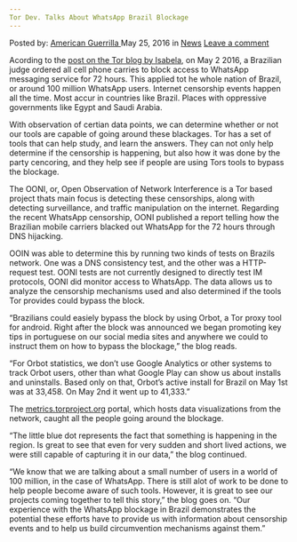 ```yaml
---
Tor Dev. Talks About WhatsApp Brazil Blockage
---
```

<article class="post-listing post-14225 post type-post status-publish format-standard hentry category-news tag-blockage tag-brazil tag-dev tag-talks tag-tor tag-whatsapp">
    <div class="post-inner">
        <span>Posted by: <a href="https://www.deepdotweb.com/author/americanguerrilla/" title="">American Guerrilla </a></span>
    <span>May 25, 2016</span>
    <span>in <a href="https://www.deepdotweb.com/category/news/" rel="category tag">News</a></span>
    <span><a href="https://www.deepdotweb.com/2016/05/25/tor-dev-talks-whatsapp-brazil-blockage/#respond">Leave a comment</a></span>
    </p>
    <div class="clear"></div>
    <div class="entry">
    <p>Acording to the <a href="https://blog.torproject.org/blog/tracking-impact-whatsapp-blockage-tor">post on the Tor blog by Isabela</a>, on May 2 2016, a Brazilian judge ordered all cell phone carries to block access to WhatsApp messaging service for 72 hours. This applied tot he whole nation of Brazil, or around 100 million WhatsApp users. Internet censorship events happen all the time. Most accur in countries like Brazil. Places with oppressive governments like Egypt and Saudi Arabia.</p>
    <p>With observation of certian data points, we can determine whether or not our tools are capable of going around these blackages. Tor has a set of tools that can help study, and learn the answers. They can not only help determine if the censorship is happening, but also how it was done by the party cencoring, and they help see if people are using Tors tools to bypass the blockage.</p>
    <p>The OONI, or, Open Observation of Network Interference is a Tor based project thats main focus is detecting these censorships, along with detecting surveillance, and traffic manipulation on the internet. Regarding the recent WhatsApp censorship, OONI published a report telling how the Brazilian mobile carriers blacked out WhatsApp for the 72 hours through DNS hijacking.</p>
    <p>OOIN was able to determine this by running two kinds of tests on Brazils network. One was a DNS consistency test, and the other was a HTTP-request test. OONI tests are not currently designed to directly test IM protocols, OONI did monitor access to WhatsApp. The data allows us to analyze the censorship mechanisms used and also determined if the tools Tor provides could bypass the block.</p>
    <p>&#8220;Brazilians could easiely bypass the block by using Orbot, a Tor proxy tool for android. Right after the block was announced we began promoting key tips in portuguese on our social media sites and anywhere we could to instruct them on how to bypass the blockage,&#8221; the blog reads.</p>
    <p>&#8220;For Orbot statistics, we don&#8217;t use Google Analytics or other systems to track Orbot users, other than what Google Play can show us about installs and uninstalls. Based only on that, Orbot&#8217;s active install for Brazil on May 1st was at 33,458. On May 2nd it went up to 41,333.&#8221;</p>
    <p>The <a href="https://metrics.torproject.org/">metrics.torproject.org</a> portal, which hosts data visualizations from the network, caught all the people going around the blockage.</p>
    <p>&#8220;The little blue dot represents the fact that something is happening in the region. Is great to see that even for very sudden and short lived actions, we were still capable of capturing it in our data,&#8221; the blog continued.</p>
    <p>&#8220;We know that we are talking about a small number of users in a world of 100 million, in the case of WhatsApp. There is still alot of work to be done to help people become aware of such tools. However, it is great to see our projects coming together to tell this story,&#8221; the blog goes on. &#8220;Our experience with the WhatsApp blockage in Brazil demonstrates the potential these efforts have to provide us with information about censorship events and to help us build circumvention mechanisms against them.&#8221;</p>
    </div>
    <span style="display:none"><a href="https://www.deepdotweb.com/tag/blockage/" rel="tag">blockage</a> <a href="https://www.deepdotweb.com/tag/brazil/" rel="tag">brazil</a> <a href="https://www.deepdotweb.com/tag/dev/" rel="tag">dev</a> <a href="https://www.deepdotweb.com/tag/talks/" rel="tag">talks</a> <a href="https://www.deepdotweb.com/tag/tor/" rel="tag">tor</a> <a href="https://www.deepdotweb.com/tag/whatsapp/" rel="tag">whatsapp</a></span> <span style="display:none" class="updated">2016-05-25</span>
    <div style="display:none" class="vcard author" itemprop="author" itemscope itemtype="http://schema.org/Person"><strong class="fn" itemprop="name"><a href="https://www.deepdotweb.com/author/americanguerrilla/" title="Posts by American Guerrilla" rel="author">American Guerrilla</a></strong></div>
    </div>
</article>

